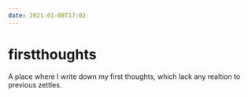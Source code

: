 ```yaml
---
date: 2021-01-08T17:02
---
```


# firstthoughts
A place where I write down my first thoughts, which lack any realtion to previous zettles. 


